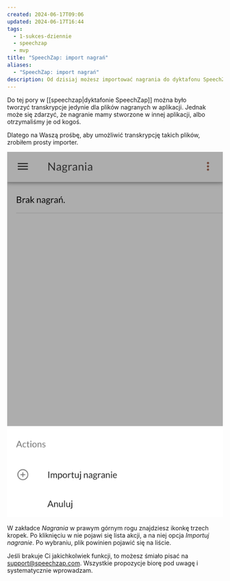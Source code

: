```yaml
---
created: 2024-06-17T09:06
updated: 2024-06-17T16:44
tags:
  - 1-sukces-dziennie
  - speechzap
  - mvp
title: "SpeechZap: import nagrań"
aliases:
  - "SpeechZap: import nagrań"
description: Od dzisiaj możesz importować nagrania do dyktafonu SpeechZap!
---
```

Do tej pory w [[speechzap|dyktafonie SpeechZap]] można było tworzyć transkrypcje jedynie dla plików nagranych w aplikacji. Jednak może się zdarzyć, że nagranie mamy stworzone w innej aplikacji, albo otrzymaliśmy je od kogoś.

Dlatego na Waszą prośbę, aby umożliwić transkrypcję takich plików, zrobiłem prosty importer.

![SpeechZap - import nagrań](./speechzap-import-nagran.png)

W zakładce *Nagrania* w prawym górnym rogu znajdziesz ikonkę trzech kropek. Po kliknięciu w nie pojawi się lista akcji, a na niej opcja *Importuj nagranie*. Po wybraniu, plik powinien pojawić się na liście.

Jeśli brakuje Ci jakichkolwiek funkcji, to możesz śmiało pisać na support@speechzap.com. Wszystkie propozycje biorę pod uwagę i systematycznie wprowadzam.